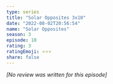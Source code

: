 ```yaml
---
type: series
title: "Solar Opposites 3x10"
date: "2022-08-02T20:56:54"
name: "Solar Opposites"
season: 3
episode: 10
rating: 3
ratingEmoji: ⭐️⭐️⭐️
share: false
---
```


_[No review was written for this episode]_
